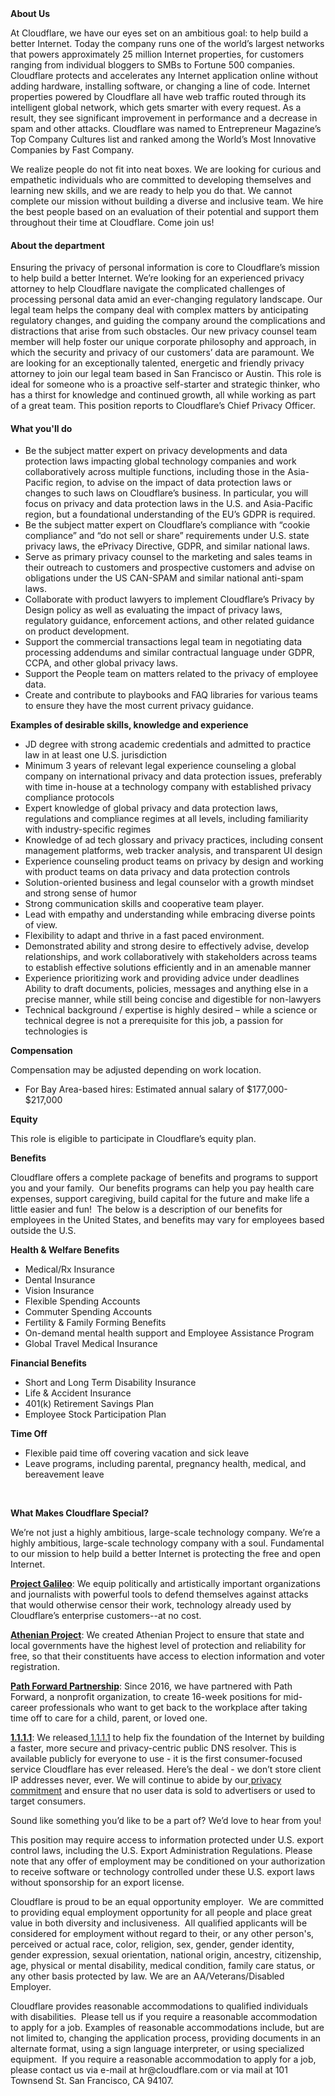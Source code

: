 <div class="content-intro">
	<div><strong>About Us</strong></div>
	<div>
		<p><span style="font-weight: 400;">At Cloudflare, we have our eyes set on an ambitious goal: to help build a better Internet. Today the company runs one of the world’s largest networks that powers approximately 25 million Internet properties, for customers ranging from individual bloggers to SMBs to Fortune 500 companies. Cloudflare protects and accelerates any Internet application online without adding hardware, installing software, or changing a line of code. Internet properties powered by Cloudflare all have web traffic routed through its intelligent global network, which gets smarter with every request. As a result, they see significant improvement in performance and a decrease in spam and other attacks. Cloudflare was named to Entrepreneur Magazine’s Top Company Cultures list and ranked among the World’s Most Innovative Companies by Fast Company.</span><span style="font-weight: 400;">&nbsp;</span></p>
		<p><span style="font-weight: 400;">We realize people do not fit into neat boxes. We are looking for curious and empathetic individuals who are committed to developing themselves and learning new skills, and we are ready to help you do that. We cannot complete our mission without building a diverse and inclusive team. We hire the best people based on an evaluation of their potential and support them throughout their time at Cloudflare. Come join us!&nbsp;</span></p>
	</div>
</div>
<h4>About the department</h4>
<p>Ensuring the privacy of personal information is core to Cloudflare’s mission to help build a better Internet. We’re looking for an experienced privacy attorney to help Cloudflare navigate the complicated challenges of processing personal data amid an ever-changing regulatory landscape. Our legal team helps the company deal with complex matters by anticipating regulatory changes, and guiding the company around the complications and distractions that arise from such obstacles. Our new privacy counsel team member will help foster our unique corporate philosophy and approach, in which the security and privacy of our customers’ data are paramount. We are looking for an exceptionally talented, energetic and friendly privacy attorney to join our legal team based in San Francisco or Austin. This role is ideal for someone who is a proactive self-starter and strategic thinker, who has a thirst for knowledge and continued growth, all while working as part of a great team. This position reports to Cloudflare’s Chief Privacy Officer.</p>
<h4>What you'll do</h4>
<ul>
	<li style="font-weight: 400;"><span style="font-weight: 400;">Be the subject matter expert on privacy developments and data protection laws impacting global technology companies and work collaboratively across multiple functions, including those in the Asia-Pacific region, to advise on the impact of data protection laws or changes to such laws on Cloudflare’s business. In particular, you will focus on privacy and data protection laws in the U.S. and Asia-Pacific region, but a foundational understanding of the EU’s GDPR is required.</span></li>
	<li style="font-weight: 400;"><span style="font-weight: 400;">Be the subject matter expert on Cloudflare’s compliance with “cookie compliance” and “do not sell or share” requirements under U.S. state privacy laws, the ePrivacy Directive, GDPR, and similar national laws.&nbsp;</span></li>
	<li style="font-weight: 400;"><span style="font-weight: 400;">Serve as primary privacy counsel to the marketing and sales teams in their outreach to customers and prospective customers and advise on obligations under the US CAN-SPAM and similar national anti-spam laws.</span></li>
	<li style="font-weight: 400;"><span style="font-weight: 400;">Collaborate with product lawyers to implement Cloudflare’s Privacy by Design policy as well as evaluating the impact of privacy laws, regulatory guidance, enforcement actions, and other related guidance on product development.</span></li>
	<li style="font-weight: 400;"><span style="font-weight: 400;">Support the commercial transactions legal team in negotiating data processing addendums and similar contractual language under GDPR, CCPA, and other global privacy laws.</span></li>
	<li style="font-weight: 400;"><span style="font-weight: 400;">Support the People team on matters related to the privacy of employee data.</span></li>
	<li style="font-weight: 400;"><span style="font-weight: 400;">Create and contribute to playbooks and FAQ libraries for various teams to ensure they have the most current privacy guidance. </span></li>
</ul>
<p><strong>Examples of desirable skills, knowledge and experience</strong></p>
<ul>
	<li>JD degree with strong academic credentials and admitted to practice law in at least one U.S. jurisdiction</li>
	<li>Minimum 3 years of relevant legal experience counseling a global company on international privacy and data protection issues, preferably with time in-house at a technology company with established privacy compliance protocols</li>
	<li>Expert knowledge of global privacy and data protection laws, regulations and compliance regimes at all levels, including familiarity with industry-specific regimes</li>
	<li>Knowledge of ad tech glossary and privacy practices, including consent management platforms, web tracker analysis, and transparent UI design</li>
	<li>Experience counseling product teams on privacy by design and working with product teams on data privacy and data protection controls</li>
	<li>Solution-oriented business and legal counselor with a growth mindset and strong sense of humor</li>
	<li>Strong communication skills and cooperative team player.</li>
	<li>Lead with empathy and understanding while embracing diverse points of view.</li>
	<li>Flexibility to adapt and thrive in a fast paced environment.</li>
	<li>Demonstrated ability and strong desire to effectively advise, develop relationships, and work collaboratively with stakeholders across teams to establish effective solutions efficiently and in an amenable manner</li>
	<li>Experience prioritizing work and providing advice under deadlines Ability to draft documents, policies, messages and anything else in a precise manner, while still being concise and digestible for non-lawyers</li>
	<li>Technical background / expertise is highly desired – while a science or technical degree is not a prerequisite for this job, a passion for technologies is&nbsp;</li>
</ul>
<p><strong>Compensation</strong></p>
<p><span style="font-weight: 400;">Compensation may be adjusted depending on work location.</span></p>
<ul>
	<li style="font-weight: 400;"><span style="font-weight: 400;">For Bay Area-based hires: Estimated annual salary of $177,000- $217,000</span></li>
</ul>
<p><strong>Equity</strong></p>
<p><span style="font-weight: 400;">This role is eligible to participate in Cloudflare’s equity plan.</span></p>
<p><strong>Benefits</strong></p>
<p><span style="font-weight: 400;">Cloudflare offers a complete package of benefits and programs to support you and your family.&nbsp; Our benefits programs can help you pay health care expenses, support caregiving, build capital for the future and make life a little easier and fun!&nbsp; The below is a description of our benefits for employees in the United States, and benefits may vary for employees based outside the U.S.</span></p>
<p><strong>Health &amp; Welfare Benefits</strong></p>
<ul>
	<li style="font-weight: 400;"><span style="font-weight: 400;">Medical/Rx Insurance</span></li>
	<li style="font-weight: 400;"><span style="font-weight: 400;">Dental Insurance</span></li>
	<li style="font-weight: 400;"><span style="font-weight: 400;">Vision Insurance</span></li>
	<li style="font-weight: 400;"><span style="font-weight: 400;">Flexible Spending Accounts</span></li>
	<li style="font-weight: 400;"><span style="font-weight: 400;">Commuter Spending Accounts</span></li>
	<li style="font-weight: 400;"><span style="font-weight: 400;">Fertility &amp; Family Forming Benefits</span></li>
	<li style="font-weight: 400;"><span style="font-weight: 400;">On-demand mental health support and Employee Assistance Program</span></li>
	<li style="font-weight: 400;"><span style="font-weight: 400;">Global Travel Medical Insurance</span></li>
</ul>
<p><strong>Financial Benefits</strong></p>
<ul>
	<li style="font-weight: 400;"><span style="font-weight: 400;">Short and Long Term Disability Insurance</span></li>
	<li style="font-weight: 400;"><span style="font-weight: 400;">Life &amp; Accident Insurance</span></li>
	<li style="font-weight: 400;"><span style="font-weight: 400;">401(k) Retirement Savings Plan</span></li>
	<li style="font-weight: 400;"><span style="font-weight: 400;">Employee Stock Participation Plan</span></li>
</ul>
<p><strong>Time Off</strong></p>
<ul>
	<li style="font-weight: 400;"><span style="font-weight: 400;">Flexible paid time off covering vacation and sick leave</span></li>
	<li style="font-weight: 400;"><span style="font-weight: 400;">Leave programs, including parental, pregnancy health, medical, and bereavement leave</span></li>
</ul>
<p>&nbsp;</p>
<div class="content-conclusion">
	<p><strong>What Makes Cloudflare Special?</strong></p>
	<p><span style="font-weight: 400;">We’re not just a highly ambitious, large-scale technology company. We’re a highly ambitious, large-scale technology company with a soul. Fundamental to our mission to help build a better Internet is protecting the free and open Internet.</span></p>
	<p><a href="https://blog.cloudflare.com/protecting-free-expression-online/"><strong>Project Galileo</strong></a><span style="font-weight: 400;">: We equip politically and artistically important organizations and journalists with powerful tools to defend themselves against attacks that would otherwise censor their work, technology already used by Cloudflare’s enterprise customers--at no cost.</span></p>
	<p><strong><a href="https://www.cloudflare.com/athenian/">Athenian Project</a></strong><span style="font-weight: 400;">: We created Athenian Project to ensure that state and local governments have the highest level of protection and reliability for free, so that their constituents have access to election information and voter registration.</span></p>
	<p><a href="https://blog.cloudflare.com/tag/path-forward/"><strong>Path Forward Partnership</strong></a><span style="font-weight: 400;">: Since 2016, we have partnered with Path Forward, a nonprofit organization, to create 16-week positions for mid-career professionals who want to get back to the workplace after taking time off to care for a child, parent, or loved one.</span></p>
	<p><a href="https://1.1.1.1/"><strong>1.1.1.1</strong></a><span style="font-weight: 400;">: We released</span><a href="https://1.1.1.1/"> <span style="font-weight: 400;">1.1.1.1</span></a><span style="font-weight: 400;"> to help fix the foundation of the Internet by building a faster, more secure and privacy-centric public DNS resolver. This is available publicly for everyone to use - it is the first consumer-focused service Cloudflare has ever released. Here’s the deal - we don’t store client IP addresses never, ever. We will continue to abide by our</span><a href="https://developers.cloudflare.com/1.1.1.1/privacy/public-dns-resolver"> privacy commitment</a><span style="font-weight: 400;"> and ensure that no user data is sold to advertisers or used to target consumers.</span></p>
	<p><span style="font-weight: 400;">Sound like something you’d like to be a part of? We’d love to hear from you!</span></p>
	<p><span style="font-weight: 400;">This position may require access to information protected under U.S. export control laws, including the U.S. Export Administration Regulations. Please note that any offer of employment may be conditioned on your authorization to receive software or technology controlled under these U.S. export laws without sponsorship for an export license.</span></p>
	<p><span style="font-weight: 400;">Cloudflare is proud to be an equal opportunity employer. &nbsp;We are committed to providing equal employment opportunity for all people and place great value in both diversity and inclusiveness. &nbsp;All qualified applicants will be considered for employment without regard to their, or any other person's, perceived or actual</span> <span style="font-weight: 400;">race, color, religion, sex, gender, gender identity, gender expression, sexual orientation, national origin, ancestry, citizenship, age, physical or mental disability, medical condition, family care status, or any other basis protected by law. </span><span style="font-weight: 400;">We are an AA/Veterans/Disabled Employer.</span></p>
	<p><span style="font-weight: 400;">Cloudflare provides reasonable accommodations to qualified individuals with disabilities. &nbsp;Please tell us if you require a reasonable accommodation to apply for a job. Examples of reasonable accommodations include, but are not limited to, changing the application process, providing documents in an alternate format, using a sign language interpreter, or using specialized equipment. &nbsp;If you require a reasonable accommodation to apply for a job, please contact us via e-mail at </span><span style="font-weight: 400;">hr@cloudflare.com</span><span style="font-weight: 400;"> or via mail at 101 Townsend St. San Francisco, CA 94107.</span></p>
</div>